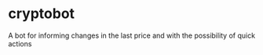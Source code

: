 # cryptobot
A bot for informing changes in the last price and with the possibility of quick actions

